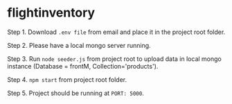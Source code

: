 # flightinventory


Step 1. Download ```.env file``` from email and place it in the project root folder.

Step 2. Please have a local mongo server running.

Step 3. Run ```node seeder.js``` from project root to upload data in local mongo instance (Database = frontM, Collection='products').

Step 4. ```npm start``` from project root folder.

Step 5. Project should be running at ```PORT: 5000```.
